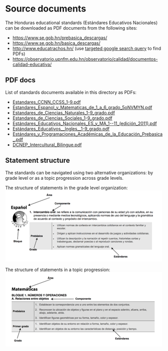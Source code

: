 Source documents
================

The Honduras educational standards (Estándares Educativos Nacionales) can
be downloaded as PDF documents from the following sites:

 - https://www.se.gob.hn/prebasica_descargas/
 - https://www.se.gob.hn/basica_descargas/
 - http://www.educatrachos.hn/ (use [targeted google search query](https://www.google.com/search?q=site%3Aeducatrachos.hn+Esta%CC%81ndares+filetype%3Apdf&oq=site%3Aeducatrachos.hn+Esta%CC%81ndares+filetype%3Apdf
 ) to find PDFs)
 - https://observatorio.upnfm.edu.hn/observatorio/calidad/documentos-calidad-educativa/


PDF docs
--------
List of standards documents available in this directory as PDFs:

  - [Estandares_CCNN_CCSS_1-9.pdf](./Estandares_CCNN_CCSS_1-9.pdf)
  - [Estandares_Espanol_y_Matematicas_de_1_a_6_grado_5oNVMYN.pdf](./Estandares_Espanol_y_Matematicas_de_1_a_6_grado_5oNVMYN.pdf)
  - [Estandares_de_Ciencias_Naturales_1-9_grado.pdf](./Estandares_de_Ciencias_Naturales_1-9_grado.pdf)
  - [Estandares_de_Ciencias_Sociales_1-9_grado.pdf](./Estandares_de_Ciencias_Sociales_1-9_grado.pdf)
  - [Estándares_Educativos_Nacionales_ES_y_MA_1--11_(edición_2011).pdf](./Estándares_Educativos_Nacionales_ES_y_MA_1--11_(edición_2011).pdf)
  - [Estándares_Educativos__Ingles__1-9_grado.pdf](./Estándares_Educativos__Ingles__1-9_grado.pdf)
  - [Estándares_y_Programaciones_Académicas_de_la_Educación_Prebasica_.pdf](./Estándares_y_Programaciones_Académicas_de_la_Educación_Prebasica_.pdf)
  - [DCNEP_Intercultural_Bilingue.pdf](./DCNEP_Intercultural_Bilingue.pdf)



Statement structure
-------------------
The standards can be navigated using two alternative organizations:
by grade level or as a topic progression across grade levels.

The structure of statements in the grade level organization:
<img src="./figures/structure1.png" style="width:500px">


The structure of statements in a topic progression:
<img src="./figures/structure2.png" style="width:500px">
